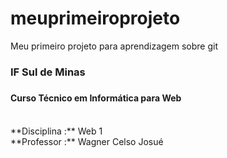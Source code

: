 # meuprimeiroprojeto
Meu primeiro projeto para aprendizagem sobre git

### IF Sul de Minas <h3>
#### Curso Técnico em Informática para Web <h4>
<br>
**Disciplina :** Web 1 <br>
**Professor  :** Wagner Celso Josué <br>


